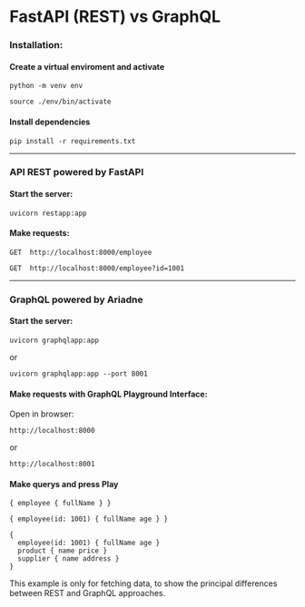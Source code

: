 # FastAPI (REST) vs GraphQL

### Installation:

#### Create a virtual enviroment and activate

``` 
python -m venv env
```

``` 
source ./env/bin/activate
```

#### Install dependencies

``` 
pip install -r requirements.txt
```

---

### API REST powered by FastAPI

#### Start the server:

```
uvicorn restapp:app
```

#### Make requests:

```
GET  http://localhost:8000/employee
```

```
GET  http://localhost:8000/employee?id=1001
```

---

### GraphQL powered by Ariadne

#### Start the server:

``` 
uvicorn graphqlapp:app 
```

or

``` 
uvicorn graphqlapp:app --port 8001 
```

#### Make requests with GraphQL Playground Interface:

Open in browser:

```
http://localhost:8000 
```

or

```
http://localhost:8001 
```

#### Make querys and press Play

``` 
{ employee { fullName } } 
```

``` 
{ employee(id: 1001) { fullName age } } 
```

```
{
  employee(id: 1001) { fullName age }
  product { name price }
  supplier { name address }
}
```

This example is only for fetching data, to show the principal differences between REST and 
GraphQL approaches.